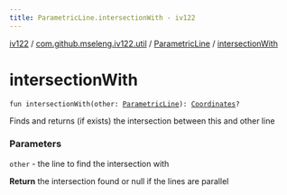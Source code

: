 ```yaml
---
title: ParametricLine.intersectionWith - iv122
---
```


[iv122](../../index.md) / [com.github.mseleng.iv122.util](../index.md) / [ParametricLine](index.md) / [intersectionWith](.)

# intersectionWith

`fun intersectionWith(other: `[`ParametricLine`](index.md)`): `[`Coordinates`](../-coordinates/index.md)`?`

Finds and returns (if exists) the intersection between this and other line

### Parameters

`other` - the line to find the intersection with

**Return**
the intersection found or null if the lines are parallel

